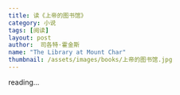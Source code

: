 ```yaml
---
title: 读《上帝的图书馆》 
category: 小说 
tags: [阅读]  
layout: post  
author:  司各特·霍金斯   
name: "The Library at Mount Char"
thumbnail: /assets/images/books/上帝的图书馆.jpg
---
```


reading...